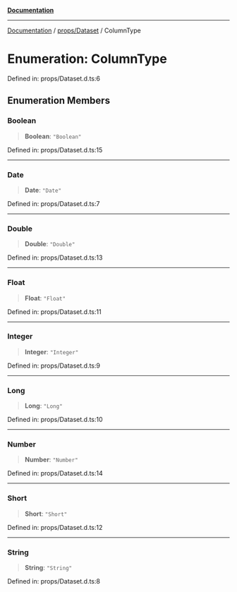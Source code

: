 [**Documentation**](../../../index.md)

***

[Documentation](../../../index.md) / [props/Dataset](../index.md) / ColumnType

# Enumeration: ColumnType

Defined in: props/Dataset.d.ts:6

## Enumeration Members

### Boolean

> **Boolean**: `"Boolean"`

Defined in: props/Dataset.d.ts:15

***

### Date

> **Date**: `"Date"`

Defined in: props/Dataset.d.ts:7

***

### Double

> **Double**: `"Double"`

Defined in: props/Dataset.d.ts:13

***

### Float

> **Float**: `"Float"`

Defined in: props/Dataset.d.ts:11

***

### Integer

> **Integer**: `"Integer"`

Defined in: props/Dataset.d.ts:9

***

### Long

> **Long**: `"Long"`

Defined in: props/Dataset.d.ts:10

***

### Number

> **Number**: `"Number"`

Defined in: props/Dataset.d.ts:14

***

### Short

> **Short**: `"Short"`

Defined in: props/Dataset.d.ts:12

***

### String

> **String**: `"String"`

Defined in: props/Dataset.d.ts:8
